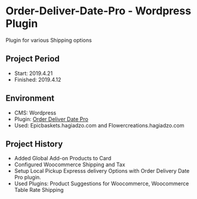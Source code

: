 Order-Deliver-Date-Pro - Wordpress Plugin
===================================

Plugin for various Shipping options

Project Period
----------------------
- Start: 2019.4.21
- Finished: 2019.4.12

## Environment
- CMS: Wordpress
- Plugin: [Order Deliver Date Pro](https://www.tychesoftwares.com/store/premium-plugins/order-delivery-date-for-woocommerce-pro-21/)
- Used: Epicbaskets.hagiadzo.com and Flowercreations.hagiadzo.com

## Project History
- Added Global Add-on Products to Card
- Configured Woocommerce Shipping and Tax
- Setup Local Pickup Expresss delivery Options with Order Delivery Date Pro plugin.
- Used Plugins: Product Suggestions for Woocommerce, Woocommerce Table Rate Shipping
